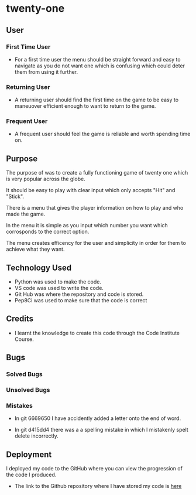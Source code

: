 # twenty-one

## User

### First Time User

- For a first time user the menu should be straight forward and easy to navigate as you do not want one which is confusing which could deter them from using it further.

### Returning User

- A returning user should find the first time on the game to be easy to maneuover efficient enough to want to return to the game.

### Frequent User

- A frequent user should feel the game is reliable and worth spending time on.

## Purpose

The purpose of was to create a fully functioning game of twenty one which is very popular across the globe.

It should be easy to play with clear input which only accepts "Hit" and "Stick".

There is a menu that gives the player information on how to play and who made the game.

In the menu it is simple as you input which number you want which corrosponds to the correct option.

The menu creates efficency for the user and simplicity in order for them to achieve what they want.

## Technology Used

- Python was used to make the code.
- VS code was used to write the code.
- Git Hub was where the repository and code is stored.
- Pep8Ci was used to make sure that the code is correct

## Credits

- I learnt the knowledge to create this code through the Code Institute Course.

## Bugs

### Solved Bugs

### Unsolved Bugs

### Mistakes

- In git 6669650 I have accidently added a letter onto the end of word.

- In git d415dd4 there was a a spelling mistake in which I mistakenly spelt delete incorrectly.

## Deployment
I deployed my code to the GitHub where you can view the progression of the code I produced.

- The link to the Github repository where I have stored my code is [here](https://github.com/oscarbutler/twenty-one)